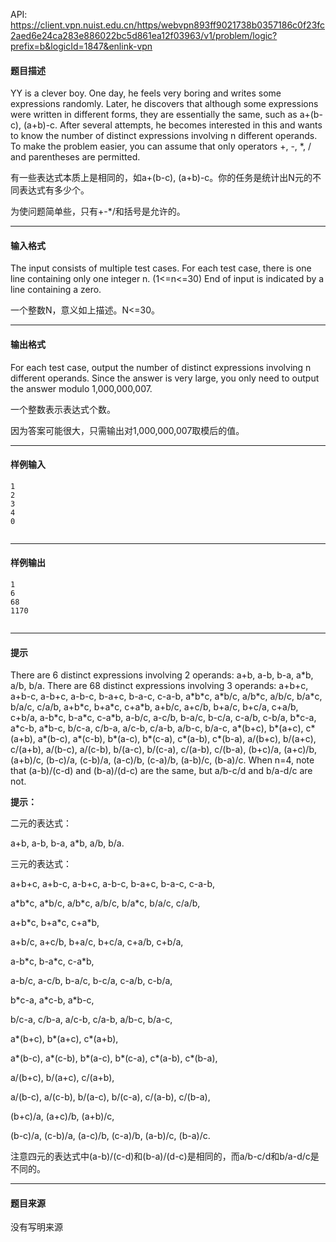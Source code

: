 API: https://client.vpn.nuist.edu.cn/https/webvpn893ff9021738b0357186c0f23fc2aed6e24ca283e886022bc5d861ea12f03963/v1/problem/logic?prefix=b&logicId=1847&enlink-vpn

#### 题目描述

YY is a clever boy. One day, he feels very boring and writes some expressions randomly. Later, he discovers that although some expressions were written in different forms, they are essentially the same, such as a+(b-c), (a+b)-c. After several attempts, he becomes interested in this and wants to know the number of distinct expressions involving n different operands. To make the problem easier, you can assume that only operators +, -, \*, / and parentheses are permitted.

有一些表达式本质上是相同的，如a+(b-c), (a+b)-c。你的任务是统计出N元的不同表达式有多少个。

为使问题简单些，只有+-\*/和括号是允许的。

---

#### 输入格式

The input consists of multiple test cases. For each test case, there is one line containing only one integer n. (1<=n<=30) End of input is indicated by a line containing a zero.

一个整数N，意义如上描述。N<=30。

---

#### 输出格式

For each test case, output the number of distinct expressions involving n different operands. Since the answer is very large, you only need to output the answer modulo 1,000,000,007.

一个整数表示表达式个数。

因为答案可能很大，只需输出对1,000,000,007取模后的值。

---

#### 样例输入
```
1
2
3
4
0


```

---

#### 样例输出
```
1
6
68
1170


```

---

#### 提示

There are 6 distinct expressions involving 2 operands: a+b, a-b, b-a, a\*b, a/b, b/a. There are 68 distinct expressions involving 3 operands: a+b+c, a+b-c, a-b+c, a-b-c, b-a+c, b-a-c, c-a-b, a\*b\*c, a\*b/c, a/b\*c, a/b/c, b/a\*c, b/a/c, c/a/b, a+b\*c, b+a\*c, c+a\*b, a+b/c, a+c/b, b+a/c, b+c/a, c+a/b, c+b/a, a-b\*c, b-a\*c, c-a\*b, a-b/c, a-c/b, b-a/c, b-c/a, c-a/b, c-b/a, b\*c-a, a\*c-b, a\*b-c, b/c-a, c/b-a, a/c-b, c/a-b, a/b-c, b/a-c, a\*(b+c), b\*(a+c), c\*(a+b), a\*(b-c), a\*(c-b), b\*(a-c), b\*(c-a), c\*(a-b), c\*(b-a), a/(b+c), b/(a+c), c/(a+b), a/(b-c), a/(c-b), b/(a-c), b/(c-a), c/(a-b), c/(b-a), (b+c)/a, (a+c)/b, (a+b)/c, (b-c)/a, (c-b)/a, (a-c)/b, (c-a)/b, (a-b)/c, (b-a)/c. When n=4, note that (a-b)/(c-d) and (b-a)/(d-c) are the same, but a/b-c/d and b/a-d/c are not.

**提示：**

二元的表达式：

a+b, a-b, b-a, a\*b, a/b, b/a.

三元的表达式：

a+b+c, a+b-c, a-b+c, a-b-c, b-a+c, b-a-c, c-a-b,

a\*b\*c, a\*b/c, a/b\*c, a/b/c, b/a\*c, b/a/c, c/a/b,

a+b\*c, b+a\*c, c+a\*b,

a+b/c, a+c/b, b+a/c, b+c/a, c+a/b, c+b/a,

a-b\*c, b-a\*c, c-a\*b,

a-b/c, a-c/b, b-a/c, b-c/a, c-a/b, c-b/a,

b\*c-a, a\*c-b, a\*b-c,

b/c-a, c/b-a, a/c-b, c/a-b, a/b-c, b/a-c,

a\*(b+c), b\*(a+c), c\*(a+b),

a\*(b-c), a\*(c-b), b\*(a-c), b\*(c-a), c\*(a-b), c\*(b-a),

a/(b+c), b/(a+c), c/(a+b),

a/(b-c), a/(c-b), b/(a-c), b/(c-a), c/(a-b), c/(b-a),

(b+c)/a, (a+c)/b, (a+b)/c,

(b-c)/a, (c-b)/a, (a-c)/b, (c-a)/b, (a-b)/c, (b-a)/c.

注意四元的表达式中(a-b)/(c-d)和(b-a)/(d-c)是相同的，而a/b-c/d和b/a-d/c是不同的。

---

#### 题目来源

没有写明来源